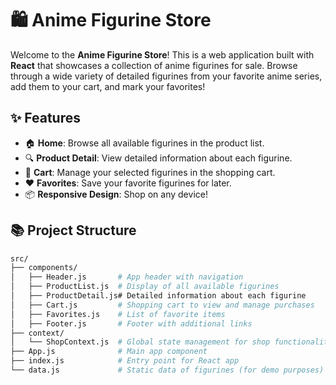# 🛍️ Anime Figurine Store

Welcome to the **Anime Figurine Store**! This is a web application built with **React** that showcases a collection of anime figurines for sale. Browse through a wide variety of detailed figurines from your favorite anime series, add them to your cart, and mark your favorites! 

## ✨ Features

- 🏠 **Home**: Browse all available figurines in the product list.
- 🔍 **Product Detail**: View detailed information about each figurine.
- 🛒 **Cart**: Manage your selected figurines in the shopping cart.
- ❤️ **Favorites**: Save your favorite figurines for later.
- 📦 **Responsive Design**: Shop on any device!

## 📚 Project Structure

```bash
src/
├── components/
│   ├── Header.js       # App header with navigation
│   ├── ProductList.js  # Display of all available figurines
│   ├── ProductDetail.js# Detailed information about each figurine
│   ├── Cart.js         # Shopping cart to view and manage purchases
│   ├── Favorites.js    # List of favorite items
│   ├── Footer.js       # Footer with additional links
├── context/
│   └── ShopContext.js  # Global state management for shop functionality
├── App.js              # Main app component
├── index.js            # Entry point for React app
└── data.js             # Static data of figurines (for demo purposes)
